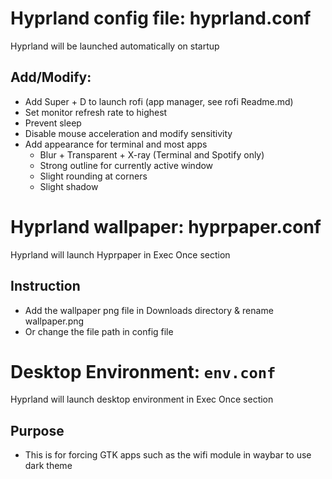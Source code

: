# Hyprland config file: hyprland.conf

Hyprland will be launched automatically on startup

## Add/Modify:
- Add Super + D to launch rofi (app manager, see rofi Readme.md)
- Set monitor refresh rate to highest
- Prevent sleep
- Disable mouse acceleration and modify sensitivity
- Add appearance for terminal and most apps
  - Blur + Transparent + X-ray (Terminal and Spotify only)
  - Strong outline for currently active window
  - Slight rounding at corners
  - Slight shadow

# Hyprland wallpaper: hyprpaper.conf

Hyprland will launch Hyprpaper in Exec Once section

## Instruction
- Add the wallpaper png file in Downloads directory & rename wallpaper.png
- Or change the file path in config file

# Desktop Environment: ```env.conf```

Hyprland will launch desktop environment in Exec Once section

## Purpose
- This is for forcing GTK apps such as the wifi module in waybar to use dark theme
